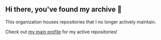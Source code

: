 ## Hi there, you've found my archive 👋
This organization houses repositories that I no longer actively maintain.

Check out [my main profile](https://github.com/sco1) for my active repositories!
